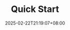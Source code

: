 ---
weight: 999
title: "Quick Start"
description: ""
icon: "article"
date: "2025-02-22T21:19:07+08:00"
lastmod: "2025-02-22T21:19:07+08:00"
draft: true
toc: true
---